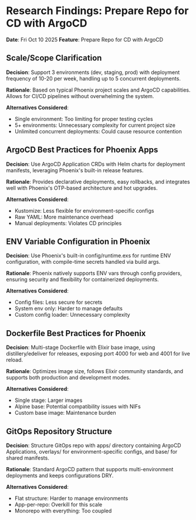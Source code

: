 # Research Findings: Prepare Repo for CD with ArgoCD

**Date**: Fri Oct 10 2025
**Feature**: Prepare Repo for CD with ArgoCD

## Scale/Scope Clarification

**Decision**: Support 3 environments (dev, staging, prod) with deployment frequency of 10-20 per week, handling up to 5 concurrent deployments.

**Rationale**: Based on typical Phoenix project scales and ArgoCD capabilities. Allows for CI/CD pipelines without overwhelming the system.

**Alternatives Considered**:
- Single environment: Too limiting for proper testing cycles
- 5+ environments: Unnecessary complexity for current project size
- Unlimited concurrent deployments: Could cause resource contention

## ArgoCD Best Practices for Phoenix Apps

**Decision**: Use ArgoCD Application CRDs with Helm charts for deployment manifests, leveraging Phoenix's built-in release features.

**Rationale**: Provides declarative deployments, easy rollbacks, and integrates well with Phoenix's OTP-based architecture and hot upgrades.

**Alternatives Considered**:
- Kustomize: Less flexible for environment-specific configs
- Raw YAML: More maintenance overhead
- Manual deployments: Violates CD principles

## ENV Variable Configuration in Phoenix

**Decision**: Use Phoenix's built-in config/runtime.exs for runtime ENV configuration, with compile-time secrets handled via build args.

**Rationale**: Phoenix natively supports ENV vars through config providers, ensuring security and flexibility for containerized deployments.

**Alternatives Considered**:
- Config files: Less secure for secrets
- System env only: Harder to manage defaults
- Custom config loader: Unnecessary complexity

## Dockerfile Best Practices for Phoenix

**Decision**: Multi-stage Dockerfile with Elixir base image, using distillery/edeliver for releases, exposing port 4000 for web and 4001 for live reload.

**Rationale**: Optimizes image size, follows Elixir community standards, and supports both production and development modes.

**Alternatives Considered**:
- Single stage: Larger images
- Alpine base: Potential compatibility issues with NIFs
- Custom base image: Maintenance burden

## GitOps Repository Structure

**Decision**: Structure GitOps repo with apps/ directory containing ArgoCD Applications, overlays/ for environment-specific configs, and base/ for shared manifests.

**Rationale**: Standard ArgoCD pattern that supports multi-environment deployments and keeps configurations DRY.

**Alternatives Considered**:
- Flat structure: Harder to manage environments
- App-per-repo: Overkill for this scale
- Monorepo with everything: Too coupled